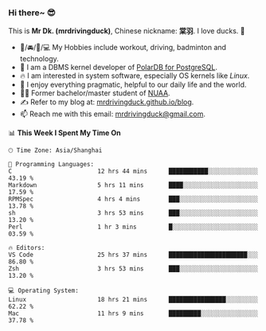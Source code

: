 ### Hi there~ 😎

This is **Mr Dk. (mrdrivingduck)**, Chinese nickname: **棠羽**. I love ducks. 🦆

- 💪/🚘/🏸/💻 My Hobbies include workout, driving, badminton and technology.
- 🍊 I am a DBMS kernel developer of [PolarDB for PostgreSQL](https://github.com/ApsaraDB/PolarDB-for-PostgreSQL).
- 🔥 I am interested in system software, especially OS kernels like *Linux*.
- 🔧 I enjoy everything pragmatic, helpful to our daily life and the world.
- 👨‍🎓 Former bachelor/master student of [NUAA](https://en.wikipedia.org/wiki/Nanjing_University_of_Aeronautics_and_Astronautics).
- ✍ Refer to my blog at: [mrdrivingduck.github.io/blog](https://mrdrivingduck.github.io/blog/).
- 📫 Reach me with this email: [mrdrivingduck@gmail.com](mailto:mrdrivingduck@gmail.com).

<!--START_SECTION:waka-->
📊 **This Week I Spent My Time On** 

```text
🕑︎ Time Zone: Asia/Shanghai

💬 Programming Languages: 
C                        12 hrs 44 mins      ███████████░░░░░░░░░░░░░░   43.19 % 
Markdown                 5 hrs 11 mins       ████░░░░░░░░░░░░░░░░░░░░░   17.59 % 
RPMSpec                  4 hrs 4 mins        ███░░░░░░░░░░░░░░░░░░░░░░   13.78 % 
sh                       3 hrs 53 mins       ███░░░░░░░░░░░░░░░░░░░░░░   13.20 % 
Perl                     1 hr 3 mins         █░░░░░░░░░░░░░░░░░░░░░░░░   03.59 % 

🔥 Editors: 
VS Code                  25 hrs 37 mins      ██████████████████████░░░   86.80 % 
Zsh                      3 hrs 53 mins       ███░░░░░░░░░░░░░░░░░░░░░░   13.20 % 

💻 Operating System: 
Linux                    18 hrs 21 mins      ████████████████░░░░░░░░░   62.22 % 
Mac                      11 hrs 9 mins       █████████░░░░░░░░░░░░░░░░   37.78 % 
```


<!--END_SECTION:waka-->

<!-- ![Mr Dk.'s GitHub Stats](https://github-readme-stats.vercel.app/api?username=mrdrivingduck&count_private&show_icons=true&theme=buefy) -->

<!-- ![Most Used Languages](https://github-readme-stats.vercel.app/api/top-langs/?username=mrdrivingduck&exclude_repo=mips32-CPU,snort-tcp-socket&theme=buefy&layout=compact&langs_count=10) -->


<!--
**mrdrivingduck/mrdrivingduck** is a ✨ _special_ ✨ repository because its `README.md` (this file) appears on your GitHub profile.

Here are some ideas to get you started:

- 🔭 I’m currently working on ...
- 🌱 I’m currently learning ...
- 👯 I’m looking to collaborate on ...
- 🤔 I’m looking for help with ...
- 💬 Ask me about ...
- 📫 How to reach me: ...
- 😄 Pronouns: ...
- ⚡ Fun fact: ...
-->
